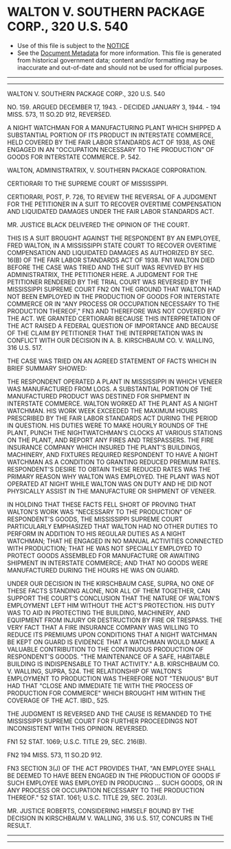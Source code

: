 ---
---

# WALTON V. SOUTHERN PACKAGE CORP., 320 U.S. 540

* Use of this file is subject to the [NOTICE](https://github.com/publicdocs/notice/blob/master/NOTICE)
* See the [Document Metadata](../../../) for more information.
  This file is generated from historical government data; content and/or formatting may be inaccurate and out-of-date and should not be used for official purposes.

----------
----------

WALTON V. SOUTHERN PACKAGE CORP., 320 U.S. 540

NO. 159.  ARGUED DECEMBER 17, 1943.  - DECIDED JANUARY 3, 1944.  - 194 MISS.  573, 11 SO.2D 912, REVERSED.

A NIGHT WATCHMAN FOR A MANUFACTURING PLANT WHICH SHIPPED A SUBSTANTIAL PORTION OF ITS PRODUCT IN INTERSTATE COMMERCE, HELD COVERED BY THE FAIR LABOR STANDARDS ACT OF 1938, AS ONE ENGAGED IN AN "OCCUPATION NECESSARY TO THE PRODUCTION" OF GOODS FOR INTERSTATE COMMERCE.  P. 542.

WALTON, ADMINISTRATRIX, V. SOUTHERN PACKAGE CORPORATION.

CERTIORARI TO THE SUPREME COURT OF MISSISSIPPI.

CERTIORARI, POST, P. 726, TO REVIEW THE REVERSAL OF A JUDGMENT FOR THE PETITIONER IN A SUIT TO RECOVER OVERTIME COMPENSATION AND LIQUIDATED DAMAGES UNDER THE FAIR LABOR STANDARDS ACT.

MR. JUSTICE BLACK DELIVERED THE OPINION OF THE COURT.

THIS IS A SUIT BROUGHT AGAINST THE RESPONDENT BY AN EMPLOYEE, FRED WALTON, IN A MISSISSIPPI STATE COURT TO RECOVER OVERTIME COMPENSATION AND LIQUIDATED DAMAGES AS AUTHORIZED BY SEC. 16(B) OF THE FAIR LABOR STANDARDS ACT OF 1938.  FN1  WALTON DIED BEFORE THE CASE WAS TRIED AND THE SUIT WAS REVIVED BY HIS ADMINISTRATRIX, THE PETITIONER HERE.  A JUDGMENT FOR THE PETITIONER RENDERED BY THE TRIAL COURT WAS REVERSED BY THE MISSISSIPPI SUPREME COURT  FN2  ON THE GROUND THAT WALTON HAD NOT BEEN EMPLOYED IN THE PRODUCTION OF GOODS FOR INTERSTATE COMMERCE OR IN "ANY PROCESS OR OCCUPATION NECESSARY TO THE PRODUCTION THEREOF,"  FN3 AND THEREFORE WAS NOT COVERED BY THE ACT.  WE GRANTED CERTIORARI BECAUSE THIS INTERPRETATION OF THE ACT RAISED A FEDERAL QUESTION OF IMPORTANCE AND BECAUSE OF THE CLAIM BY PETITIONER THAT THE INTERPRETATION WAS IN CONFLICT WITH OUR DECISION IN A. B. KIRSCHBAUM CO. V. WALLING, 316 U.S. 517.

THE CASE WAS TRIED ON AN AGREED STATEMENT OF FACTS WHICH IN BRIEF SUMMARY SHOWED:

THE RESPONDENT OPERATED A PLANT IN MISSISSIPPI IN WHICH VENEER WAS MANUFACTURED FROM LOGS.  A SUBSTANTIAL PORTION OF THE MANUFACTURED PRODUCT WAS DESTINED FOR SHIPMENT IN INTERSTATE COMMERCE.  WALTON WORKED AT THE PLANT AS A NIGHT WATCHMAN.  HIS WORK WEEK EXCEEDED THE MAXIMUM HOURS PRESCRIBED BY THE FAIR LABOR STANDARDS ACT DURING THE PERIOD IN QUESTION.  HIS DUTIES WERE TO MAKE HOURLY ROUNDS OF THE PLANT, PUNCH THE NIGHTWATCHMAN'S CLOCKS AT VARIOUS STATIONS ON THE PLANT, AND REPORT ANY FIRES AND TRESPASSERS.  THE FIRE INSURANCE COMPANY WHICH INSURED THE PLANT'S BUILDINGS, MACHINERY, AND FIXTURES REQUIRED RESPONDENT TO HAVE A NIGHT WATCHMAN AS A CONDITION TO GRANTING REDUCED PREMIUM RATES.  RESPONDENT'S DESIRE TO OBTAIN THESE REDUCED RATES WAS THE PRIMARY REASON WHY WALTON WAS EMPLOYED.  THE PLANT WAS NOT OPERATED AT NIGHT WHILE WALTON WAS ON DUTY AND HE DID NOT PHYSICALLY ASSIST IN THE MANUFACTURE OR SHIPMENT OF VENEER.

IN HOLDING THAT THESE FACTS FELL SHORT OF PROVING THAT WALTON'S WORK WAS "NECESSARY TO THE PRODUCTION" OF RESPONDENT'S GOODS, THE MISSISSIPPI SUPREME COURT PARTICULARLY EMPHASIZED THAT WALTON HAD NO OTHER DUTIES TO PERFORM IN ADDITION TO HIS REGULAR DUTIES AS A NIGHT WATCHMAN; THAT HE ENGAGED IN NO MANUAL ACTIVITIES CONNECTED WITH PRODUCTION; THAT HE WAS NOT SPECIALLY EMPLOYED TO PROTECT GOODS ASSEMBLED FOR MANUFACTURE OR AWAITING SHIPMENT IN INTERSTATE COMMERCE; AND THAT NO GOODS WERE MANUFACTURED DURING THE HOURS HE WAS ON GUARD.

UNDER OUR DECISION IN THE KIRSCHBAUM CASE, SUPRA, NO ONE OF THESE FACTS STANDING ALONE, NOR ALL OF THEM TOGETHER, CAN SUPPORT THE COURT'S CONCLUSION THAT THE NATURE OF WALTON'S EMPLOYMENT LEFT HIM WITHOUT THE ACT'S PROTECTION.  HIS DUTY WAS TO AID IN PROTECTING THE BUILDING, MACHINERY, AND EQUIPMENT FROM INJURY OR DESTRUCTION BY FIRE OR TRESPASS.  THE VERY FACT THAT A FIRE INSURANCE COMPANY WAS WILLING TO REDUCE ITS PREMIUMS UPON CONDITIONS THAT A NIGHT WATCHMAN BE KEPT ON GUARD IS EVIDENCE THAT A WATCHMAN WOULD MAKE A VALUABLE CONTRIBUTION TO THE CONTINUOUS PRODUCTION OF RESPONDENT'S GOODS.  "THE MAINTENANCE OF A SAFE, HABITABLE BUILDING IS INDISPENSABLE TO THAT ACTIVITY."  A.B. KIRSCHBAUM CO. V. WALLING, SUPRA, 524.  THE RELATIONSHIP OF WALTON'S EMPLOYMENT TO PRODUCTION WAS THEREFORE NOT "TENUOUS" BUT HAD THAT "CLOSE AND IMMEDIATE TIE WITH THE PROCESS OF PRODUCTION FOR COMMERCE" WHICH BROUGHT HIM WITHIN THE COVERAGE OF THE ACT.  IBID., 525.

THE JUDGMENT IS REVERSED AND THE CAUSE IS REMANDED TO THE MISSISSIPPI SUPREME COURT FOR FURTHER PROCEEDINGS NOT INCONSISTENT WITH THIS OPINION.  REVERSED.

FN1  52 STAT. 1069; U.S.C. TITLE 29, SEC. 216(B).

FN2  194 MISS.  573, 11 SO.2D 912.

FN3  SECTION 3(J) OF THE ACT PROVIDES THAT, "AN EMPLOYEE SHALL BE DEEMED TO HAVE BEEN ENGAGED IN THE PRODUCTION OF GOODS IF SUCH EMPLOYEE WAS EMPLOYED IN PRODUCING  ...  SUCH GOODS, OR IN ANY PROCESS OR OCCUPATION NECESSARY TO THE PRODUCTION THEREOF."  52 STAT. 1061; U.S.C. TITLE 29, SEC. 203(J).

MR. JUSTICE ROBERTS, CONSIDERING HIMSELF BOUND BY THE DECISION IN KIRSCHBAUM V. WALLING, 316 U.S. 517, CONCURS IN THE RESULT.


----------
----------

